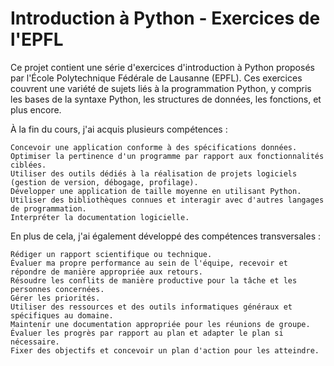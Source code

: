 # Introduction à Python - Exercices de l'EPFL

Ce projet contient une série d'exercices d'introduction à Python proposés par l'École Polytechnique Fédérale de Lausanne (EPFL). Ces exercices couvrent une variété de sujets liés à la programmation Python, y compris les bases de la syntaxe Python, les structures de données, les fonctions, et plus encore.

À la fin du cours, j'ai acquis plusieurs compétences :

    Concevoir une application conforme à des spécifications données.
    Optimiser la pertinence d'un programme par rapport aux fonctionnalités ciblées.
    Utiliser des outils dédiés à la réalisation de projets logiciels (gestion de version, débogage, profilage).
    Développer une application de taille moyenne en utilisant Python.
    Utiliser des bibliothèques connues et interagir avec d'autres langages de programmation.
    Interpréter la documentation logicielle.

En plus de cela, j'ai également développé des compétences transversales :

    Rédiger un rapport scientifique ou technique.
    Évaluer ma propre performance au sein de l'équipe, recevoir et répondre de manière appropriée aux retours.
    Résoudre les conflits de manière productive pour la tâche et les personnes concernées.
    Gérer les priorités.
    Utiliser des ressources et des outils informatiques généraux et spécifiques au domaine.
    Maintenir une documentation appropriée pour les réunions de groupe.
    Évaluer les progrès par rapport au plan et adapter le plan si nécessaire.
    Fixer des objectifs et concevoir un plan d'action pour les atteindre.
